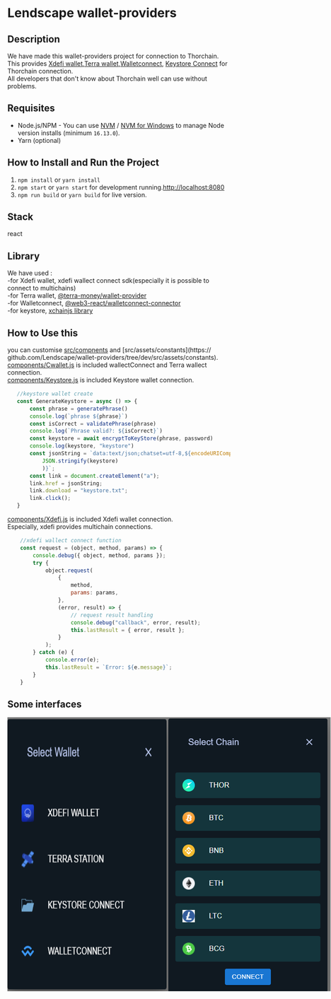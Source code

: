 # Lendscape wallet-providers

## Description 
We have made this wallet-providers project for connection to Thorchain. <br />
This provides [Xdefi wallet](https://chrome.google.com/webstore/detail/xdefi-wallet/hmeobnfnfcmdkdcmlblgagmfpfboieaf?hl=en),[Terra wallet](https://chrome.google.com/webstore/detail/terra-station-wallet/aiifbnbfobpmeekipheeijimdpnlpgpp/related),[Walletconnect](https://chrome-stats.com/d/djmlnjfkgolclllleomgpgodjkmnjoec), [Keystore Connect](https://www.file-extension.info/format/keystore#:~:text=KEYSTORE%20is%20a%20file%20extension,programs%20distributed%20for%20Windows%20platform.) for Thorchain connection.<br />
All developers that don't know about Thorchain well can use without problems.<br />

## Requisites
- Node.js/NPM - You can use [NVM](https://github.com/nvm-sh/nvm) / [NVM for Windows](https://github.com/coreybutler/nvm-windows) to manage Node version installs (minimum `16.13.0`).
- Yarn (optional)

## How to Install and Run the Project
1. `npm install` or `yarn install`
2. `npm start` or `yarn start` for development running.[http://localhost:8080](http://localhost:3000)
3. `npm run build` or `yarn build` for live version.

## Stack
 react

## Library
We have used :<br />
    -for Xdefi wallet, xdefi wallect connect sdk(especially it is possible to connect to multichains)<br />
    -for Terra wallet, [@terra-money/wallet-provider](https://www.npmjs.com/package/@terra-money/wallet-provider)<br />
    -for Walletconnect, [@web3-react/walletconnect-connector](npmjs.com/package/@web3-react/walletconnect-connector)<br />
    -for keystore, [xchainjs library](https://github.com/xchainjs/xchainjs-lib)<br />

## How to Use this
 you can customise [src/compnents](https://github.com/Lendscape/wallet-providers/tree/dev/src/components) and [src/assets/constants](https:// github.com/Lendscape/wallet-providers/tree/dev/src/assets/constants). <br />
 [components/Cwallet.js](https://github.com/Lendscape/wallet-providers/blob/dev/src/components/Cwallet.js) is included wallectConnect and Terra wallect connection.<br />
 [components/Keystore.js](https://github.com/Lendscape/wallet-providers/blob/dev/src/components/Keystore.js) is included Keystore wallet connection. <br />
 ```javascript
    //keystore wallet create
    const GenerateKeystore = async () => {
        const phrase = generatePhrase() 
        console.log(`phrase ${phrase}`)
        const isCorrect = validatePhrase(phrase)
        console.log(`Phrase valid?: ${isCorrect}`)
        const keystore = await encryptToKeyStore(phrase, password)
        console.log(keystore, "keystore")
        const jsonString = `data:text/json;chatset=utf-8,${encodeURIComponent(
            JSON.stringify(keystore)
            )}`;
        const link = document.createElement("a");
        link.href = jsonString;
        link.download = "keystore.txt";
        link.click();
    }
```
 [components/Xdefi.js](https://github.com/Lendscape/wallet-providers/blob/dev/src/components/Xdefi.js) is included Xdefi wallet connection.
 <br />
 Especially, xdefi provides multichain connections.<br />
```javascript
    //xdefi wallect connect function
    const request = (object, method, params) => {
        console.debug({ object, method, params });
        try {
            object.request(
                {
                    method,
                    params: params,
                },
                (error, result) => {
                    // request result handling
                    console.debug("callback", error, result);
                    this.lastResult = { error, result };
                }
            );
        } catch (e) {
            console.error(e);
            this.lastResult = `Error: ${e.message}`;
        }
    }
```
<style>
    #images{
        display:flex;
    }
</style>
## Some interfaces
<div id="images">
    <img src="src/assets/img/readme/wallet.png"></img><br/>
    <img src="src/assets/img/readme/chain.png"></img>
</div>
